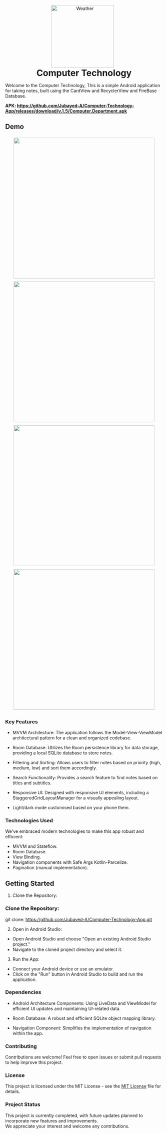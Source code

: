 <div align="center">  
  <img src="https://github.com/Jubayed-A/Computer-Technology-App/assets/106887389/460c3914-ae85-4a27-9988-5af57ef96f8d" alt="Weather" style="width: 200px; height: 200px; object-fit: contain; margin-right: 10px;">  
 <h1 style="display: inline-block; margin: 0; vertical-align: middle;">Computer Technology</h1>  
</div>  

Welcome to the Computer Technology, This is a simple Android application for taking notes, built using the CardView and RecyclerView and FireBase Database.

**APK: https://github.com/Jubayed-A/Computer-Technology-App/releases/download/v.1.5/Computer.Department.apk** 

## Demo
<div align="center"
  style="display:flex; flex-wrap:wrap;">
  <img src="https://github.com/Jubayed-A/Computer-Technology-App/assets/106887389/bd7b42fe-ac23-494b-a329-bbdf8d666716" style="flex:1; margin:5px;" height="450">
  <img src="https://github.com/Jubayed-A/Computer-Technology-App/assets/106887389/d01656e2-6795-4a75-ba66-650adf1782c0" style="flex:1; margin:5px;" height="450">
  <img src="https://github.com/Jubayed-A/Computer-Technology-App/assets/106887389/99394944-52e4-46cf-9e3b-0feb64552e95" style="flex:1; margin:5px;" height="450">
  <img src="https://github.com/Jubayed-A/Computer-Technology-App/assets/106887389/7fb86577-d005-4580-af7a-4c245b5f6df9" style="flex:1; margin:5px;" height="450">
</div>

<!--
## Screenshots
<div align="center"
  style="display:flex; flex-wrap:wrap;">
  <img src="https://github.com/Jubayed-A/Notes-Application-With-MVVM-and-Room-Database/assets/106887389/540aad36-3e6e-4918-8a62-e8dbdda170ec" style="flex:1; margin:5px;" height="450">
  <img src="https://github.com/Jubayed-A/Notes-Application-With-MVVM-and-Room-Database/assets/106887389/93659b69-2ba0-48a1-8298-7e86c45e4667" style="flex:1; margin:5px;" height="450">
  <img src="https://github.com/Jubayed-A/Notes-Application-With-MVVM-and-Room-Database/assets/106887389/58497113-350f-4e8e-8d9c-2a6766ed45e4" style="flex:1; margin:5px;" height="450">
  <img src="https://github.com/Jubayed-A/Notes-Application-With-MVVM-and-Room-Database/assets/106887389/799f6320-7a88-4207-bf4c-e13340729a9a" style="flex:1; margin:5px;" height="450">
  <img src="https://github.com/Jubayed-A/Notes-Application-With-MVVM-and-Room-Database/assets/106887389/7f7e02c2-f753-453b-bb68-7cf9a8be9fc1" style="flex:1; margin:5px;" height="450">
  <img src="https://github.com/Jubayed-A/Notes-Application-With-MVVM-and-Room-Database/assets/106887389/bafa78ee-3b0f-4ab9-948f-3b36f416850a" style="flex:1; margin:5px;" height="450">
  <img src="https://github.com/Jubayed-A/Notes-Application-With-MVVM-and-Room-Database/assets/106887389/33f72d38-2ddb-4553-896b-24609cb2c9fa" style="flex:1; margin:5px;" height="450">
</div>
-->

### Key Features

- MVVM Architecture: The application follows the Model-View-ViewModel architectural pattern for a clean and organized codebase.

- Room Database: Utilizes the Room persistence library for data storage, providing a local SQLite database to store notes.

- Filtering and Sorting: Allows users to filter notes based on priority (high, medium, low) and sort them accordingly.
- Search Functionality: Provides a search feature to find notes based on titles and     subtitles.
- Responsive UI: Designed with responsive UI elements, including a StaggeredGridLayoutManager for a visually appealing layout.
- Light/dark mode customised based on your phone them.
  
### Technologies Used

We've embraced modern technologies to make this app robust and efficient:

- MVVM and Stateflow.
- Room Database.
- View Binding.
- Navigation components with Safe Args Kotlin-Parcelize.
- Pagination (manual implementation).

## Getting Started
1. Clone the Repository:

### Clone the Repository:
git clone: https://github.com/Jubayed-A/Computer-Technology-App.git

2. Open in Android Studio:
- Open Android Studio and choose "Open an existing Android Studio project."
- Navigate to the cloned project directory and select it.
3. Run the App:
- Connect your Android device or use an emulator.
- Click on the "Run" button in Android Studio to build and run the application.
  
### Dependencies
- Android Architecture Components: Using LiveData and ViewModel for efficient UI updates and maintaining UI-related data.

- Room Database: A robust and efficient SQLite object mapping library.

- Navigation Component: Simplifies the implementation of navigation within the app.

### Contributing
Contributions are welcome! Feel free to open issues or submit pull requests to help improve this project.

### License
This project is licensed under the MIT License - see the [MIT License](LICENSE) file for details.


### Project Status

This project is currently completed, with future updates planned to incorporate new features and improvements.\
We appreciate your interest and welcome any contributions.
